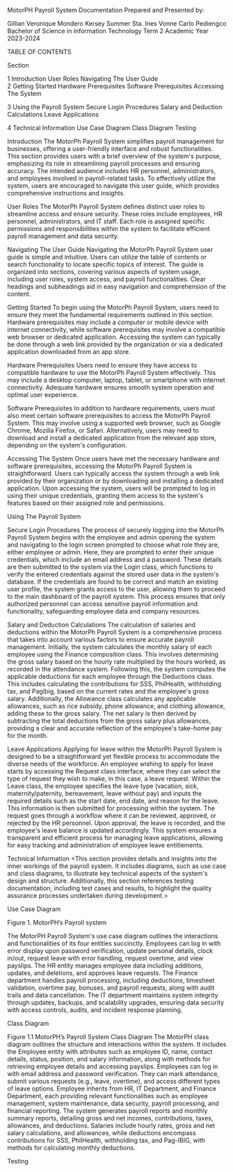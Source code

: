MotorPH Payroll System Documentation
Prepared and Presented by:

Gillian Veronique Mondero
Kersey Summer Sta. Ines
Vonne Carlo Pediengco
Bachelor of Science in information Technology
Term 2 Academic Year 2023-2024

TABLE OF CONTENTS

Section

 1	 	Introduction
User Roles
Navigating The User Guide									    
 2	 	Getting Started
Hardware Prerequisites
Software Prerequisites
Accessing The System								

 3		Using the Payroll System
Secure Login Procedures
Salary and Deduction Calculations
Leave Applications

 4		Technical Information
		Use Case Diagram
		Class Diagram
		Testing

Introduction
The MotorPh Payroll System simplifies payroll management for businesses, offering a user-friendly interface and robust functionalities. This section provides users with a brief overview of the system's purpose, emphasizing its role in streamlining payroll processes and ensuring accuracy. The intended audience includes HR personnel, administrators, and employees involved in payroll-related tasks. To effectively utilize the system, users are encouraged to navigate this user guide, which provides comprehensive instructions and insights.

User Roles
The MotorPh Payroll System defines distinct user roles to streamline access and ensure security. These roles include employees, HR personnel, administrators, and IT staff. Each role is assigned specific permissions and responsibilities within the system to facilitate efficient payroll management and data security.

Navigating The User Guide
Navigating the MotorPh Payroll System user guide is simple and intuitive. Users can utilize the table of contents or search functionality to locate specific topics of interest. The guide is organized into sections, covering various aspects of system usage, including user roles, system access, and payroll functionalities. Clear headings and subheadings aid in easy navigation and comprehension of the content.

Getting Started
To begin using the MotorPh Payroll System, users need to ensure they meet the fundamental requirements outlined in this section. Hardware prerequisites may include a computer or mobile device with internet connectivity, while software prerequisites may involve a compatible web browser or dedicated application. Accessing the system can typically be done through a web link provided by the organization or via a dedicated application downloaded from an app store.



Hardware Prerequisites
Users need to ensure they have access to compatible hardware to use the MotorPh Payroll System effectively. This may include a desktop computer, laptop, tablet, or smartphone with internet connectivity. Adequate hardware ensures smooth system operation and optimal user experience.

Software Prerequisites
In addition to hardware requirements, users must also meet certain software prerequisites to access the MotorPh Payroll System. This may involve using a supported web browser, such as Google Chrome, Mozilla Firefox, or Safari. Alternatively, users may need to download and install a dedicated application from the relevant app store, depending on the system's configuration.

Accessing The System
Once users have met the necessary hardware and software prerequisites, accessing the MotorPh Payroll System is straightforward. Users can typically access the system through a web link provided by their organization or by downloading and installing a dedicated application. Upon accessing the system, users will be prompted to log in using their unique credentials, granting them access to the system's features based on their assigned role and permissions.

Using The Payroll System

Secure Login Procedures
The process of securely logging into the MotorPh Payroll System begins with the employee and admin opening the system and navigating to the login screen prompted to choose what role they are, either employee or admin. Here, they are prompted to enter their unique credentials, which include an email address and a password. These details are then submitted to the system via the Login class, which functions to verify the entered credentials against the stored user data in the system's database. If the credentials are found to be correct and match an existing user profile, the system grants access to the user, allowing them to proceed to the main dashboard of the payroll system. This process ensures that only authorized personnel can access sensitive payroll information and functionality, safeguarding employee data and company resources.

Salary and Deduction Calculations
The calculation of salaries and deductions within the MotorPh Payroll System is a comprehensive process that takes into account various factors to ensure accurate payroll management. Initially, the system calculates the monthly salary of each employee using the Finance composition class. This involves determining the gross salary based on the hourly rate multiplied by the hours worked, as recorded in the attendance system. Following this, the system computes the applicable deductions for each employee through the Deductions class. This includes calculating the contributions for SSS, PhilHealth, withholding tax, and PagIbig, based on the current rates and the employee's gross salary. Additionally, the Allowance class calculates any applicable allowances, such as rice subsidy, phone allowance, and clothing allowance, adding these to the gross salary. The net salary is then derived by subtracting the total deductions from the gross salary plus allowances, providing a clear and accurate reflection of the employee's take-home pay for the month.

Leave Applications
Applying for leave within the MotorPh Payroll System is designed to be a straightforward yet flexible process to accommodate the diverse needs of the workforce. An employee wishing to apply for leave starts by accessing the Request class interface, where they can select the type of request they wish to make, in this case, a leave request. Within the Leave class, the employee specifies the leave type (vacation, sick, maternity/paternity, bereavement, leave without pay) and inputs the required details such as the start date, end date, and reason for the leave. This information is then submitted for processing within the system. The request goes through a workflow where it can be reviewed, approved, or rejected by the HR personnel. Upon approval, the leave is recorded, and the employee's leave balance is updated accordingly. This system ensures a transparent and efficient process for managing leave applications, allowing for easy tracking and administration of employee leave entitlements.

Technical Information
<This section provides details and insights into the inner workings of the payroll system. It includes diagrams, such as use case and class diagrams, to illustrate key technical aspects of the system's design and structure. Additionally, this section references testing documentation, including test cases and results, to highlight the quality assurance processes undertaken during development.>

Use Case Diagram


Figure 1. MotorPH’s Payroll system

The MotorPH Payroll System's use case diagram outlines the interactions and functionalities of its four entities succinctly. Employees can log in with error display upon password verification, update personal details, clock in/out, request leave with error handling, request overtime, and view payslips. The HR entity manages employee data including additions, updates, and deletions, and approves leave requests. The Finance department handles payroll processing, including deductions, timesheet validation, overtime pay, bonuses, and payroll requests, along with audit trails and data cancellation. The IT department maintains system integrity through updates, backups, and scalability upgrades, ensuring data security with access controls, audits, and incident response planning.

Class Diagram


Figure 1.1 MotorPH’s Payroll System Class Diagram
The MotorPH class diagram outlines the structure and interactions within the system. It includes the Employee entity with attributes such as employee ID, name, contact details, status, position, and salary information, along with methods for retrieving employee details and accessing payslips. Employees can log in with email address and password verification. They can mark attendance, submit various requests (e.g., leave, overtime), and access different types of leave options. Employee inherits from HR, IT Department, and Finance Department, each providing relevant functionalities such as employee management, system maintenance, data security, payroll processing, and financial reporting. The system generates payroll reports and monthly summary reports, detailing gross and net incomes, contributions, taxes, allowances, and deductions. Salaries include hourly rates, gross and net salary calculations, and allowances, while deductions encompass contributions for SSS, PhilHealth, withholding tax, and Pag-IBIG, with methods for calculating monthly deductions.

Testing








